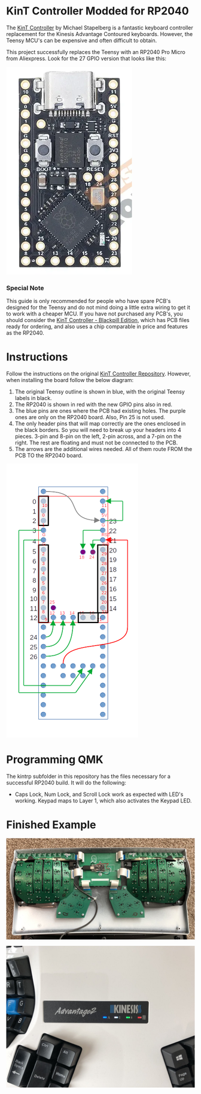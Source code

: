 # KinT Controller Modded for RP2040

The [KinT Controller](https://github.com/kinx-project/kint) by Michael Stapelberg is a fantastic keyboard controller replacement for the Kinesis Advantage Contoured keyboards. However, the Teensy MCU's can be expensive and often difficult to obtain.

This project successfully replaces the Teensy with an RP2040 Pro Micro from Aliexpress. Look for the 27 GPIO version that looks like this:

![AliExample](images/AliExample.webp) 

### Special Note

This guide is only recommended for people who have spare PCB's designed for the Teensy and do not mind doing a little extra wiring to get it to work with a cheaper MCU. If you have not purchased any PCB's, you should consider the [KinT Controller - Blackpill Edition](https://github.com/dcpedit/kint), which has PCB files ready for ordering, and also uses a chip comparable in price and features as the RP2040.

# Instructions

Follow the instructions on the original [KinT Controller Repository](https://github.com/kinx-project/kint). However, when installing the board follow the below diagram:

1. The original Teensy outline is shown in blue, with the original Teensy labels in black.
2. The RP2040 is shown in red with the new GPIO pins also in red.
3. The blue pins are ones where the PCB had existing holes. The purple ones are only on the RP2040 board. Also, Pin 25 is not used.
4. The only header pins that will map correctly are the ones enclosed in the black borders. So you will need to break up your headers into 4 pieces. 3-pin and 8-pin on the left, 2-pin across, and a 7-pin on the right. The rest are floating and must not be connected to the PCB.
5. The arrows are the additional wires needed. All of them route FROM the PCB TO the RP2040 board. 

![BoardDiagram](images/KinT_to_RP2040_Wiring_2.png)

# Programming QMK

The kintrp subfolder in this repository has the files necessary for a successful RP2040 build. It will do the following:

* Caps Lock, Num Lock, and Scroll Lock work as expected with LED's working. Keypad maps to Layer 1, which also activates the Keypad LED.

# Finished Example

![Guts](images/kintrp_guts.jpg)

![LEDsPretty](images/kintrp_led.jpg)
